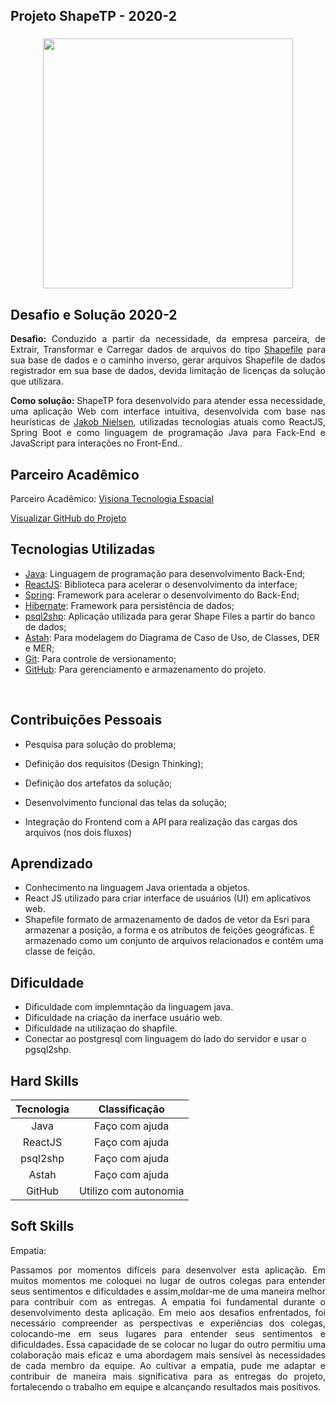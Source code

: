## Projeto ShapeTP - 2020-2	

<div align=center>
 <h3></h3>
  <img src="https://github.com/drosan19/Portfolio/assets/130381620/91032694-2c21-43ea-97d9-c621e613540b" width=400 alt="" />
 </div>

## Desafio e Solução 2020-2
<div style="text-align: justify;">

<b> Desafio:</b> Conduzido a partir da necessidade, da empresa parceira, de Extrair, Transformar e Carregar dados de arquivos do tipo [Shapefile](https://pt.wikipedia.org/wiki/Shapefile) para sua base de dados e o caminho inverso, gerar arquivos Shapefile de dados registrador em sua base de dados, devida limitação de licenças da solução que utilizara.

<b> Como solução: </b> ​ShapeTP fora desenvolvido para atender essa necessidade, uma aplicação Web com interface intuitiva, desenvolvida com base nas heurísticas de [Jakob Nielsen](https://www.nngroup.com/people/jakob-nielsen/), utilizadas tecnologias atuais como ReactJS, Spring Boot e como linguagem de programação Java para Fack-End e JavaScript para interações no Front-End..

</div>


## Parceiro Acadêmico
Parceiro Acadêmico: [Visiona Tecnologia Espacial](https://visionaespacial.com.br/)

[Visualizar GitHub do Projeto](https://github.com/WeDias/ShapeTP)

## Tecnologias Utilizadas
- [Java](https://www.java.com/pt-BR/): Linguagem de programação para desenvolvimento Back-End;	
- [ReactJS](https://reactjs.org/): Biblioteca para acelerar o desenvolvimento da interface;	
- [Spring](https://spring.io/): Framework para acelerar o desenvolvimento do Back-End;	
- [Hibernate](https://hibernate.org/): Framework para persistência de dados;
- [psql2shp](https://postgis.net/): Aplicação utilizada para gerar Shape Files a partir do banco de dados;	
- [Astah](https://astah.net/): Para modelagem do Diagrama de Caso de Uso, de Classes, DER e MER;	
- [Git](https://git-scm.com/): Para controle de versionamento;	
- [GitHub](https://github.com/): Para gerenciamento e armazenamento do projeto.	

<br> 

## Contribuições Pessoais

- Pesquisa para solução do problema;

- Definição dos requisitos (Design Thinking);
  
- Definição dos artefatos da solução;

- Desenvolvimento funcional das telas da solução;

- Integração do Frontend com a API para realização das cargas dos arquivos (nos dois fluxos)

## Aprendizado
- Conhecimento na linguagem Java orientada a objetos.
- React JS utilizado para criar interface de usuários (UI) em aplicativos web.
- Shapefile formato de armazenamento de dados de vetor da Esri para armazenar a posição, a forma e os atributos de feições geográficas. É armazenado como um conjunto de arquivos relacionados e contém uma classe de feição.


## Dificuldade
- Dificuldade com implemntação da linguagem java.
- Dificuldade na criação da inerface usuário web.
- Dificuldade na utilizaçao do shapfile.
- Conectar ao postgresql com linguagem do lado do servidor e usar o pgsql2shp.


## Hard Skills

|      Tecnologia      |   Classificação   |
| :------------------: | :---------------: |
|         Java         |  Faço com ajuda   |
|       ReactJS        |  Faço com ajuda   |
|       psql2shp       |  Faço com ajuda   |
|        Astah         |  Faço com ajuda   |
|        GitHub        | Utilizo com autonomia |

## Soft Skills
<div style="text-align: justify;">

Empatia:

Passamos por momentos difíceis para desenvolver esta aplicação.
Em muitos momentos me coloquei no lugar de outros colegas para entender
seus sentimentos e dificuldades e assim,moldar-me de uma maneira melhor para contribuir com as entregas.
A empatia foi fundamental durante o desenvolvimento desta aplicação. Em meio aos desafios enfrentados, foi necessário compreender as perspectivas e experiências dos colegas, colocando-me em seus lugares para entender seus sentimentos e dificuldades. Essa capacidade de se colocar no lugar do outro permitiu uma colaboração mais eficaz e uma abordagem mais sensível às necessidades de cada membro da equipe. Ao cultivar a empatia, pude me adaptar e contribuir de maneira mais significativa para as entregas do projeto, fortalecendo o trabalho em equipe e alcançando resultados mais positivos.

</div>

